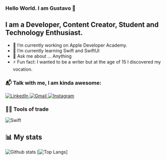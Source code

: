 ### Hello World. I am Gustavo  👋

## I am a Developer, Content Creator, Student and Technology Enthusiast.

- 🔭 I’m currently working on Apple Developer Academy.
- 🌱 I’m currently learning Swift and SwiftUI
- 💬 Ask me about ... Anything
- ⚡ Fun fact: I wanted to be a writer but at the age of 15 I discovered my vocation.

### :mailbox_with_mail:  Talk with me, I am kinda awesome:

<p>
  <a href="https://www.linkedin.com/in/gustavo-gabriel-anjos/">
    <img alt="LinkedIn" src="https://img.shields.io/badge/linkedin%20-%230077B5.svg?&style=for-the-badge&logo=linkedin&logoColor=white"/>
  </a>

   <a href="mailto:gustavoanjos42@gmail.com">
      <img alt="Gmail" src="https://img.shields.io/badge/Gmail-D14836?style=for-the-badge&logo=gmail&logoColor=white" />
  </a>

  <a href="https://www.instagram.com/programadordebugado/">
    <img alt="Instagram" src="https://img.shields.io/badge/Instagram%20-%23E4405F.svg?&style=for-the-badge&logo=Instagram&logoColor=white"/>
  </a>
</p>

### :technologist: Tools of trade
<p>
  <img alt="Swift" src="https://img.shields.io/badge/swift-%23FA7343.svg?&style=for-the-badge&logo=swift&logoColor=white"/>
</p>

## :bar_chart: My stats
![Github stats](https://github-readme-stats.vercel.app/api?username=Gustavo-Gabriel&count_private=true&hide=issues&show_icons=true)
[![Top Langs](https://github-readme-stats.vercel.app/api/top-langs/?username=Gustavo-Gabriel&layout=compact)]
